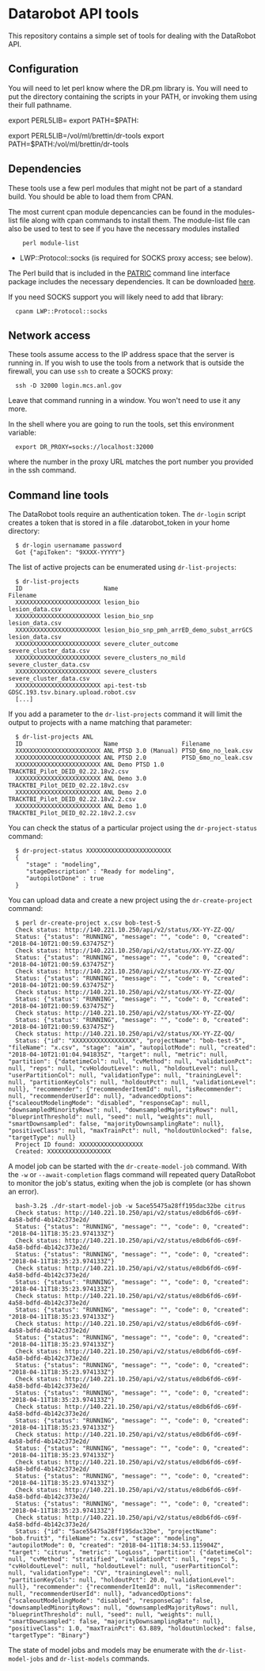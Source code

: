 # Datarobot API tools

This repository contains a simple set of tools for dealing with the DataRobot API.

## Configuration

You will need to let perl know where the DR.pm library is.
You will need to put the directory containing the scripts in your PATH, or invoking them using their full pathname.

export PERL5LIB=<path to dr-tools>
export PATH=$PATH:<path to dr-tools>

export PERL5LIB=/vol/ml/brettin/dr-tools
export PATH=$PATH:/vol/ml/brettin/dr-tools



## Dependencies

These tools use a few perl modules that might not be part of a standard build. You should
be able to load them from CPAN.

The most current cpan module depencancies can be found in the modules-list file along with cpan commands to install them. The module-list file can also be used to test to see if you have the necessary modules installed

```
    perl module-list
```


-  LWP::Protocol::socks
(is required for SOCKS proxy access; see below).

The Perl build that is included in the [PATRIC](https://patricbrc.org) command line interface 
package includes the necessary dependencies. It can be downloaded 
[here](https://github.com/PATRIC3/PATRIC-distribution/releases). 

If you need SOCKS support you will likely need to add that library:

```
  cpanm LWP::Protocol::socks
```

## Network access

These tools assume access to the IP address space that the server is running in. If
you wish to use the tools from a network that is outside the firewall, you can 
use `ssh` to create a SOCKS proxy:

```
  ssh -D 32000 login.mcs.anl.gov
```

Leave that command running in a window. You won't need to use it any more.

In the shell where you are going to run the tools, set this environment variable:

```
  export DR_PROXY=socks://localhost:32000
```

where the number in the proxy URL matches the port number you provided in the ssh command.


## Command line tools

The DataRobot tools require an authentication token. The `dr-login` script creates
a token that is stored in a file .datarobot_token in your home directory:

```
  $ dr-login usernamame password
  Got {"apiToken": "9XXXX-YYYYY"}
```

The list of active projects can be enumerated using `dr-list-projects`:

```
  $ dr-list-projects
  ID                       Name                                       Filename
  XXXXXXXXXXXXXXXXXXXXXXXX lesion_bio                                 lesion_data.csv
  XXXXXXXXXXXXXXXXXXXXXXXX lesion_bio_snp                             lesion_data.csv
  XXXXXXXXXXXXXXXXXXXXXXXX lesion_bio_snp_pmh_arrED_demo_subst_arrGCS lesion_data.csv
  XXXXXXXXXXXXXXXXXXXXXXXX severe_cluter_outcome                      severe_cluster_data.csv
  XXXXXXXXXXXXXXXXXXXXXXXX severe_clusters_no_mild                    severe_cluster_data.csv
  XXXXXXXXXXXXXXXXXXXXXXXX severe_clusters                            severe_cluster_data.csv
  XXXXXXXXXXXXXXXXXXXXXXXX api-test-tsb                               GDSC.193.tsv.binary.upload.robot.csv
  [...]
```

If you add a parameter to the `dr-list-projects` command it will limit the output to projects
with a name matching that parameter:

```
  $ dr-list-projects ANL
  ID                       Name                  Filename
  XXXXXXXXXXXXXXXXXXXXXXXX ANL PTSD 3.0 (Manual) PTSD_6mo_no_leak.csv
  XXXXXXXXXXXXXXXXXXXXXXXX ANL PTSD 2.0          PTSD_6mo_no_leak.csv
  XXXXXXXXXXXXXXXXXXXXXXXX ANL Demo PTSD 1.0     TRACKTBI_Pilot_DEID_02.22.18v2.csv
  XXXXXXXXXXXXXXXXXXXXXXXX ANL Demo 3.0          TRACKTBI_Pilot_DEID_02.22.18v2.csv
  XXXXXXXXXXXXXXXXXXXXXXXX ANL Demo 2.0          TRACKTBI_Pilot_DEID_02.22.18v2.2.csv
  XXXXXXXXXXXXXXXXXXXXXXXX ANL Demo 1.0          TRACKTBI_Pilot_DEID_02.22.18v2.2.csv
```

You can check the status of a particular project using the `dr-project-status` command:

```
  $ dr-project-status XXXXXXXXXXXXXXXXXXXXXXXX 
  {
     "stage" : "modeling",
     "stageDescription" : "Ready for modeling",
     "autopilotDone" : true
  }
```

You can upload data and create a new project using the `dr-create-project` command:

```
  $ perl dr-create-project x.csv bob-test-5
  Check status: http://140.221.10.250/api/v2/status/XX-YY-ZZ-QQ/
  Status: {"status": "RUNNING", "message": "", "code": 0, "created": "2018-04-10T21:00:59.637475Z"}
  Check status: http://140.221.10.250/api/v2/status/XX-YY-ZZ-QQ/
  Status: {"status": "RUNNING", "message": "", "code": 0, "created": "2018-04-10T21:00:59.637475Z"}
  Check status: http://140.221.10.250/api/v2/status/XX-YY-ZZ-QQ/
  Status: {"status": "RUNNING", "message": "", "code": 0, "created": "2018-04-10T21:00:59.637475Z"}
  Check status: http://140.221.10.250/api/v2/status/XX-YY-ZZ-QQ/
  Status: {"status": "RUNNING", "message": "", "code": 0, "created": "2018-04-10T21:00:59.637475Z"}
  Check status: http://140.221.10.250/api/v2/status/XX-YY-ZZ-QQ/
  Status: {"status": "RUNNING", "message": "", "code": 0, "created": "2018-04-10T21:00:59.637475Z"}
  Check status: http://140.221.10.250/api/v2/status/XX-YY-ZZ-QQ/
  Status: {"id": "XXXXXXXXXXXXXXXXXX", "projectName": "bob-test-5", "fileName": "x.csv", "stage": "aim", "autopilotMode": null, "created": "2018-04-10T21:01:04.941835Z", "target": null, "metric": null, "partition": {"datetimeCol": null, "cvMethod": null, "validationPct": null, "reps": null, "cvHoldoutLevel": null, "holdoutLevel": null, "userPartitionCol": null, "validationType": null, "trainingLevel": null, "partitionKeyCols": null, "holdoutPct": null, "validationLevel": null}, "recommender": {"recommenderItemId": null, "isRecommender": null, "recommenderUserId": null}, "advancedOptions": {"scaleoutModelingMode": "disabled", "responseCap": null, "downsampledMinorityRows": null, "downsampledMajorityRows": null, "blueprintThreshold": null, "seed": null, "weights": null, "smartDownsampled": false, "majorityDownsamplingRate": null}, "positiveClass": null, "maxTrainPct": null, "holdoutUnlocked": false, "targetType": null}
  Project ID found: XXXXXXXXXXXXXXXXXX
  Created: XXXXXXXXXXXXXXXXXX
```

A model job can be started with the `dr-create-model-job` command. With the `-w` or `--await-completion` flags
command will repeated query DataRobot to monitor the job's status, exiting when the job is complete
(or has shown an error).

```
  bash-3.2$ ./dr-start-model-job -w 5ace55475a28ff195dac32be citrus
  Check status: http://140.221.10.250/api/v2/status/e8db6fd6-c69f-4a58-bdfd-4b142c373e2d/
  Status: {"status": "RUNNING", "message": "", "code": 0, "created": "2018-04-11T18:35:23.974133Z"}
  Check status: http://140.221.10.250/api/v2/status/e8db6fd6-c69f-4a58-bdfd-4b142c373e2d/
  Status: {"status": "RUNNING", "message": "", "code": 0, "created": "2018-04-11T18:35:23.974133Z"}
  Check status: http://140.221.10.250/api/v2/status/e8db6fd6-c69f-4a58-bdfd-4b142c373e2d/
  Status: {"status": "RUNNING", "message": "", "code": 0, "created": "2018-04-11T18:35:23.974133Z"}
  Check status: http://140.221.10.250/api/v2/status/e8db6fd6-c69f-4a58-bdfd-4b142c373e2d/
  Status: {"status": "RUNNING", "message": "", "code": 0, "created": "2018-04-11T18:35:23.974133Z"}
  Check status: http://140.221.10.250/api/v2/status/e8db6fd6-c69f-4a58-bdfd-4b142c373e2d/
  Status: {"status": "RUNNING", "message": "", "code": 0, "created": "2018-04-11T18:35:23.974133Z"}
  Check status: http://140.221.10.250/api/v2/status/e8db6fd6-c69f-4a58-bdfd-4b142c373e2d/
  Status: {"status": "RUNNING", "message": "", "code": 0, "created": "2018-04-11T18:35:23.974133Z"}
  Check status: http://140.221.10.250/api/v2/status/e8db6fd6-c69f-4a58-bdfd-4b142c373e2d/
  Status: {"status": "RUNNING", "message": "", "code": 0, "created": "2018-04-11T18:35:23.974133Z"}
  Check status: http://140.221.10.250/api/v2/status/e8db6fd6-c69f-4a58-bdfd-4b142c373e2d/
  Status: {"status": "RUNNING", "message": "", "code": 0, "created": "2018-04-11T18:35:23.974133Z"}
  Check status: http://140.221.10.250/api/v2/status/e8db6fd6-c69f-4a58-bdfd-4b142c373e2d/
  Status: {"status": "RUNNING", "message": "", "code": 0, "created": "2018-04-11T18:35:23.974133Z"}
  Check status: http://140.221.10.250/api/v2/status/e8db6fd6-c69f-4a58-bdfd-4b142c373e2d/
  Status: {"status": "RUNNING", "message": "", "code": 0, "created": "2018-04-11T18:35:23.974133Z"}
  Check status: http://140.221.10.250/api/v2/status/e8db6fd6-c69f-4a58-bdfd-4b142c373e2d/
  Status: {"status": "RUNNING", "message": "", "code": 0, "created": "2018-04-11T18:35:23.974133Z"}
  Check status: http://140.221.10.250/api/v2/status/e8db6fd6-c69f-4a58-bdfd-4b142c373e2d/
  Status: {"id": "5ace55475a28ff195dac32be", "projectName": "bob.fruit3", "fileName": "x.csv", "stage": "modeling", "autopilotMode": 0, "created": "2018-04-11T18:34:53.115904Z", "target": "citrus", "metric": "LogLoss", "partition": {"datetimeCol": null, "cvMethod": "stratified", "validationPct": null, "reps": 5, "cvHoldoutLevel": null, "holdoutLevel": null, "userPartitionCol": null, "validationType": "CV", "trainingLevel": null, "partitionKeyCols": null, "holdoutPct": 20.0, "validationLevel": null}, "recommender": {"recommenderItemId": null, "isRecommender": null, "recommenderUserId": null}, "advancedOptions": {"scaleoutModelingMode": "disabled", "responseCap": false, "downsampledMinorityRows": null, "downsampledMajorityRows": null, "blueprintThreshold": null, "seed": null, "weights": null, "smartDownsampled": false, "majorityDownsamplingRate": null}, "positiveClass": 1.0, "maxTrainPct": 63.889, "holdoutUnlocked": false, "targetType": "Binary"}
```  

The state of model jobs and models may be enumerate with the `dr-list-model-jobs` and `dr-list-models` commands.
